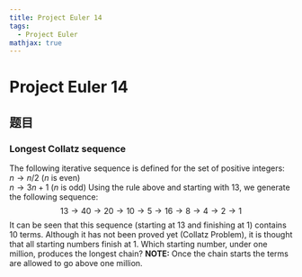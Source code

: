 ```yaml
---
title: Project Euler 14
tags:
  - Project Euler
mathjax: true
---
```

<escape><!-- more --></escape>


# Project Euler 14
## 题目
### Longest Collatz sequence


The following iterative sequence is defined for the set of positive integers:
$n \rightarrow n/2$ ($n$ is even)<br>$n \rightarrow 3n + 1$ ($n$ is odd)
Using the rule above and starting with $13$, we generate the following sequence:
$$13 \rightarrow 40 \rightarrow 20 \rightarrow 10 \rightarrow 5 \rightarrow 16 \rightarrow 8 \rightarrow 4 \rightarrow 2 \rightarrow 1$$
It can be seen that this sequence (starting at $13$ and finishing at $1$) contains $10$ terms. Although it has not been proved yet (Collatz Problem), it is thought that all starting numbers finish at $1$.
Which starting number, under one million, produces the longest chain?
**NOTE:** Once the chain starts the terms are allowed to go above one million.